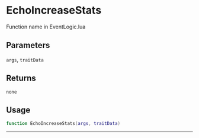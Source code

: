 # EchoIncreaseStats
Function name in EventLogic.lua
## Parameters
`args`, `traitData`
## Returns
`none`
## Usage
```lua
function EchoIncreaseStats(args, traitData)
```
---
